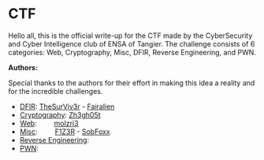 # CTF

Hello all, this is the official write-up for the CTF made by the CyberSecurity and Cyber Intelligence club of ENSA of Tangier. The challenge consists of 6 categories: Web, Cryptography, Misc, DFIR, Reverse Engineering, and PWN.

**Authors:**

Special thanks to the authors for their effort in making this idea a reality and for the incredible challenges.

- [DFIR](./DFIR):  [TheSurViv3r](https://github.com/Naji077)    -         [Fairalien](https://github.com/alaeddine03)           
- [Cryptography](./CRYPTO): [Zh3gh05t](https://github.com/Zh3gh05t)
- [Web](./WEB): &nbsp;&nbsp;&nbsp;&nbsp;&nbsp;&nbsp;&nbsp;&nbsp;[molzri3](https://github.com/molzri3)
- [Misc](./MISC): &nbsp;&nbsp;&nbsp;&nbsp;&nbsp;&nbsp;&nbsp;&nbsp;[F1Z3R](https://github.com/F1Z3R)           -      [SobFoxx](https://github.com/SobFoxx)
- [Reverse Engineering](./REVENG):
- [PWN](./PWN):
